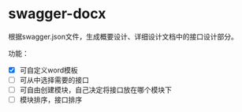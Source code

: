 # swagger-docx

根据swagger.json文件，生成概要设计、详细设计文档中的接口设计部分。

功能：

- [x] 可自定义word模板
- [ ] 可从中选择需要的接口
- [ ] 可自由创建模块，自己决定将接口放在哪个模块下
- [ ] 模块排序，接口排序
